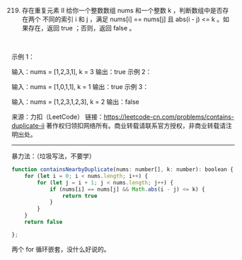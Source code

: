 219. 存在重复元素 II
给你一个整数数组 nums 和一个整数 k ，判断数组中是否存在两个 不同的索引 i 和 j ，满足 nums[i] == nums[j] 且 abs(i - j) <= k 。如果存在，返回 true ；否则，返回 false 。

 

示例 1：

输入：nums = [1,2,3,1], k = 3
输出：true
示例 2：

输入：nums = [1,0,1,1], k = 1
输出：true
示例 3：

输入：nums = [1,2,3,1,2,3], k = 2
输出：false


来源：力扣（LeetCode）
链接：https://leetcode-cn.com/problems/contains-duplicate-ii
著作权归领扣网络所有。商业转载请联系官方授权，非商业转载请注明出处。

----------------------------------------------------------------

暴力法：（垃圾写法，不要学）
```js
function containsNearbyDuplicate(nums: number[], k: number): boolean {
    for (let i = 0; i < nums.length; i++) {
        for (let j = i + 1; j < nums.length; j++) {
            if (nums[i] == nums[j] && Math.abs(i - j) <= k) {
                return true
            }
        }
    }
    return false

};
```
两个 for 循环嵌套，没什么好说的。
